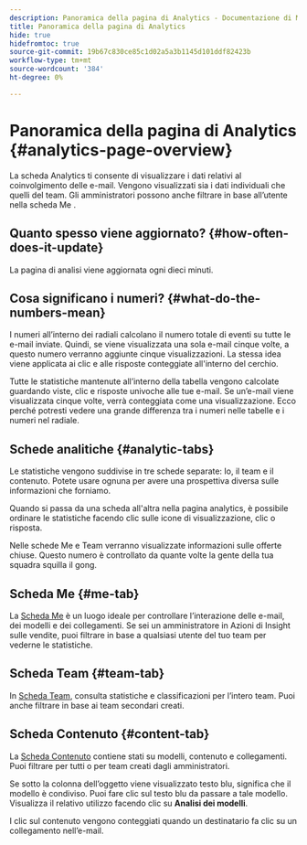 ```yaml
---
description: Panoramica della pagina di Analytics - Documentazione di Marketo - Documentazione del prodotto
title: Panoramica della pagina di Analytics
hide: true
hidefromtoc: true
source-git-commit: 19b67c830ce85c1d02a5a3b1145d101ddf82423b
workflow-type: tm+mt
source-wordcount: '384'
ht-degree: 0%

---
```


# Panoramica della pagina di Analytics {#analytics-page-overview}

La scheda Analytics ti consente di visualizzare i dati relativi al coinvolgimento delle e-mail. Vengono visualizzati sia i dati individuali che quelli del team. Gli amministratori possono anche filtrare in base all’utente nella scheda Me .

## Quanto spesso viene aggiornato? {#how-often-does-it-update}

La pagina di analisi viene aggiornata ogni dieci minuti.

## Cosa significano i numeri? {#what-do-the-numbers-mean}

I numeri all’interno dei radiali calcolano il numero totale di eventi su tutte le e-mail inviate. Quindi, se viene visualizzata una sola e-mail cinque volte, a questo numero verranno aggiunte cinque visualizzazioni. La stessa idea viene applicata ai clic e alle risposte conteggiate all&#39;interno del cerchio.

Tutte le statistiche mantenute all’interno della tabella vengono calcolate guardando viste, clic e risposte univoche alle tue e-mail. Se un’e-mail viene visualizzata cinque volte, verrà conteggiata come una visualizzazione. Ecco perché potresti vedere una grande differenza tra i numeri nelle tabelle e i numeri nel radiale.

## Schede analitiche {#analytic-tabs}

Le statistiche vengono suddivise in tre schede separate: Io, il team e il contenuto. Potete usare ognuna per avere una prospettiva diversa sulle informazioni che forniamo.

Quando si passa da una scheda all&#39;altra nella pagina analytics, è possibile ordinare le statistiche facendo clic sulle icone di visualizzazione, clic o risposta.

Nelle schede Me e Team verranno visualizzate informazioni sulle offerte chiuse. Questo numero è controllato da quante volte la gente della tua squadra squilla il gong.

## Scheda Me {#me-tab}

La [Scheda Me](/help/marketo/product-docs/marketo-sales-insight/actions/analytics/understanding-the-me-tab.md) è un luogo ideale per controllare l’interazione delle e-mail, dei modelli e dei collegamenti. Se sei un amministratore in Azioni di Insight sulle vendite, puoi filtrare in base a qualsiasi utente del tuo team per vederne le statistiche.

## Scheda Team {#team-tab}

In [Scheda Team](/help/marketo/product-docs/marketo-sales-insight/actions/analytics/understanding-the-team-tab.md), consulta statistiche e classificazioni per l’intero team. Puoi anche filtrare in base ai team secondari creati.

## Scheda Contenuto {#content-tab}

La [Scheda Contenuto](/help/marketo/product-docs/marketo-sales-insight/actions/analytics/understanding-the-content-tab.md) contiene stati su modelli, contenuto e collegamenti. Puoi filtrare per tutti o per team creati dagli amministratori.

Se sotto la colonna dell’oggetto viene visualizzato testo blu, significa che il modello è condiviso. Puoi fare clic sul testo blu da passare a tale modello. Visualizza il relativo utilizzo facendo clic su **Analisi dei modelli**.

I clic sul contenuto vengono conteggiati quando un destinatario fa clic su un collegamento nell’e-mail.
